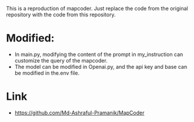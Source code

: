 This is a reproduction of mapcoder. Just replace the code from the original repository with the code from this repository.

# Modified:
* In main.py, modifying the content of the prompt in my_instruction can customize the query of the mapcoder.
* The model can be modified in Openai.py, and the api key and base can be modified in the.env file.

# Link
* https://github.com/Md-Ashraful-Pramanik/MapCoder

